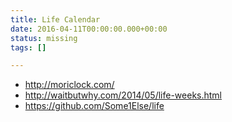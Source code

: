 ```yaml
---
title: Life Calendar
date: 2016-04-11T00:00:00.000+00:00
status: missing
tags: []

---
```

- <http://moriclock.com/>
- <http://waitbutwhy.com/2014/05/life-weeks.html>
- <https://github.com/Some1Else/life>